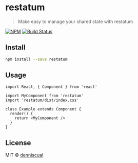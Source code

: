 # restatum

> Make easy to manage your shared state with restatum

[![NPM](https://img.shields.io/npm/v/restatum.svg)](https://www.npmjs.com/package/restatum) [![Build Status](https://travis-ci.org/denniscual/restatum.svg?branch=master)](https://travis-ci.org/denniscual/restatum)

## Install

```bash
npm install --save restatum
```

## Usage

```tsx
import React, { Component } from 'react'

import MyComponent from 'restatum'
import 'restatum/dist/index.css'

class Example extends Component {
  render() {
    return <MyComponent />
  }
}
```

## License

MIT © [denniscual](https://github.com/denniscual)
